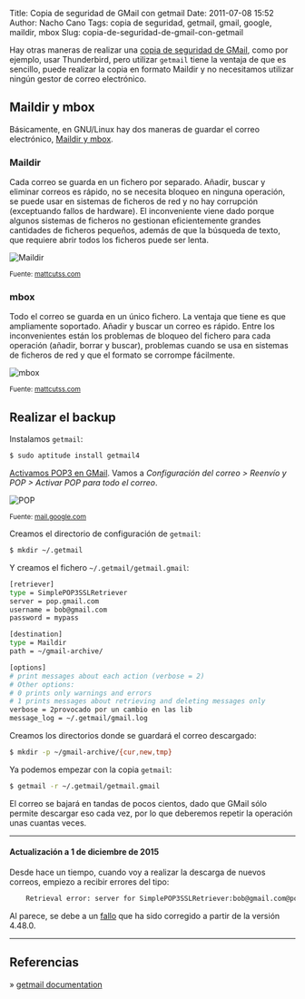 Title: Copia de seguridad de GMail con getmail
Date: 2011-07-08 15:52
Author: Nacho Cano
Tags: copia de seguridad, getmail, gmail, google, maildir, mbox
Slug: copia-de-seguridad-de-gmail-con-getmail

Hay otras maneras de realizar una [copia de seguridad de GMail][], como
por ejemplo, usar Thunderbird, pero utilizar `getmail` tiene la ventaja
de que es sencillo, puede realizar la copia en formato Maildir y no
necesitamos utilizar ningún gestor de correo electrónico.

Maildir y mbox
--------------

Básicamente, en GNU/Linux hay dos maneras de guardar el correo
electrónico, [Maildir y mbox][].

### Maildir

Cada correo se guarda en un fichero por separado. Añadir, buscar y
eliminar correos es rápido, no se necesita bloqueo en ninguna operación,
se puede usar en sistemas de ficheros de red y no hay corrupción
(exceptuando fallos de hardware). El inconveniente viene dado porque
algunos sistemas de ficheros no gestionan eficientemente grandes
cantidades de ficheros pequeños, además de que la búsqueda de texto, que
requiere abrir todos los ficheros puede ser lenta.

![Maildir]({static}/images/maildir-300x270.png)

<small>Fuente: [mattcutss.com][copia de seguridad de GMail]</small>


### mbox

Todo el correo se guarda en un único fichero. La ventaja que tiene es
que ampliamente soportado. Añadir y buscar un correo es rápido. Entre
los inconvenientes están los problemas de bloqueo del fichero para cada
operación (añadir, borrar y buscar), problemas cuando se usa en sistemas
de ficheros de red y que el formato se corrompe fácilmente.

![mbox]({static}/images/mbox.png)

<small>Fuente: [mattcutss.com][copia de seguridad de GMail]</small>

Realizar el backup
------------------

Instalamos `getmail`:

```bash
$ sudo aptitude install getmail4
```

[Activamos POP3 en GMail][]. Vamos a *Configuración del correo >
Reenvío y POP > Activar POP para todo el correo*.

![POP]({static}/images/pop-300x166.gif)

<small>Fuente: [mail.google.com][Activamos POP3 en GMail]</small>

Creamos el directorio de configuración de `getmail`:

```bash
$ mkdir ~/.getmail
```

Y creamos el fichero `~/.getmail/getmail.gmail`:

```bash
[retriever]
type = SimplePOP3SSLRetriever
server = pop.gmail.com
username = bob@gmail.com
password = mypass

[destination]
type = Maildir
path = ~/gmail-archive/

[options]
# print messages about each action (verbose = 2)
# Other options:
# 0 prints only warnings and errors
# 1 prints messages about retrieving and deleting messages only
verbose = 2provocado por un cambio en las lib
message_log = ~/.getmail/gmail.log
```

Creamos los directorios donde se guardará el correo descargado:

```bash
$ mkdir -p ~/gmail-archive/{cur,new,tmp}
```

Ya podemos empezar con la copia `getmail`:

```bash
$ getmail -r ~/.getmail/getmail.gmail
```

El correo se bajará en tandas de pocos cientos, dado que GMail sólo
permite descargar eso cada vez, por lo que deberemos repetir la
operación unas cuantas veces.

* * * * *

#### Actualización a 1 de diciembre de 2015

Desde hace un tiempo, cuando voy a realizar la descarga de nuevos
correos, empiezo a recibir errores del tipo:

```bash
    Retrieval error: server for SimplePOP3SSLRetriever:bob@gmail.com@pop.gmail.com:995 is broken; offered message GmailId3af2edcdc36d18d2 but failed to provide it.  Please notify the administrator of the server.  Skipping message...
```

Al parece, se debe a un [fallo][] que ha sido corregido a partir de la
versión 4.48.0.

* * * * *

Referencias
-----------

» [getmail documentation][]

  [copia de seguridad de GMail]: http://www.mattcutts.com/blog/backup-gmail-in-linux-with-getmail/
    "copia de seguridad de GMail"
  [Maildir y mbox]: http://www.linuxmail.info/mbox-maildir-mail-storage-formats/
    "Maildir y mbox"
  [Activamos POP3 en GMail]: http://mail.google.com/support/bin/answer.py?hl=en&answer=13273
    "Activamos POP3 en GMail"
  [fallo]: http://permalink.gmane.org/gmane.mail.getmail.user/5375
    "fallo"
  [getmail documentation]: http://pyropus.ca/software/getmail/configuration.html
    "getmail documentation"

